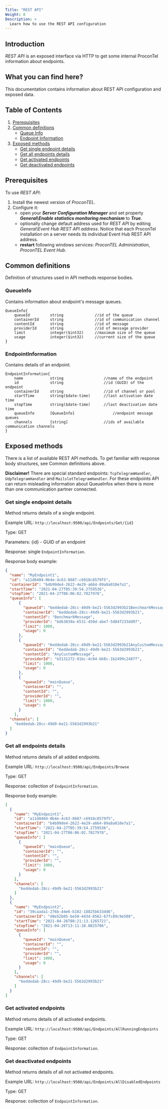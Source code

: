 ```yaml
---
Title: "REST API"
Weight: 8
Description: >
  Learn how to use the REST API configuration
---
```


## Introduction

_REST API_ is an exposed interface via HTTP to get some internal ProconTel information about endpoints.

## What you can find here?

This documentation contains information about REST API configuration and exposed data. 

## Table of Contents

1. [Prerequisites](#prerequisites)
2. [Common definitions](#common-definitions)
	* [Queue Info](#common-definitions-queueinfo)
	* [Endpoint Information](#common-definitions-endpointinformation)
3. [Exposed methods](#exposed-methods)
	* [Get single endpoint details](#api-method-endpoint-get)
	* [Get all endpoints details](#api-method-endpoints-browse)
	* [Get activated endpoints](#api-method-endpoints-allrunning)
	* [Get deactivated endpoints](#api-method-endpoints-alldisabled)

<div id='prerequisites'/>

## Prerequisites
To use _REST API_: 
1. Install the newest version of _ProconTEL_.
2. Configure it:
	* open your **_Server Configuration Manager_** and set property **_General\Enable statistics monitoring mechanism_** to **_True_**.  
	* optionally change default address used for _REST API_ by editing _General\Event Hub REST API address_. Notice that each ProconTel installation on a server needs its individual Event Hub REST API address.
	* **restart** following windows services: _ProconTEL Administration_, _ProconTEL Event Hub_.  

<div id='exposed-methods'/>

## Common definitions

<div id='common-definitions'/>

Definition of structures used in API methods response bodies.

<div id='common-definitions-queueinfo'/>


### QueueInfo
Contains information about endpoint's message queues.

```
QueueInfo{
	queueId         string				//id of the queue
	containerId     string				//id of communication channel
	contentId       string				//id of message
	providerId      string				//id of message provider
	limit           integer($int32)		//maximum size of the queue
	usage           integer($int32)		//current size of the queue
}
``` 

<div id='common-definitions-endpointinformation'/>

### EndpointInformation
Contains details of an endpoint.

```
EndpointInformation{
	name            string					//name of the endpoint
	id              string					//id (GUID) of the endpoint
	containerId     string					//id of channel or pool
	startTime       string($date-time)		//last activation date time
	stopTime        string($date-time)		//last deactivation date time
	queueInfo       [QueueInfo]					//endpoint message queues
	channels        [string]				//ids of available communication channels
}
```

<div id='exposed-methods'/>

## Exposed methods

There is a list of available REST API methods. 
To get familiar with response body structures, see Common definitions above.


**Disclaimer!**
There are special standard endpoints: `TcpTelegramHandler`, `UdpTelegramHandler` and `MailslotTelegramHandler`. 
For these endpoints API can return misleading information about QueueInfos when there is more than one communication partner connected.

<div id='api-method-endpoint-get'/>

### Get single endpoint details
Method returns details of a single endpoint.

Example URL: `http://localhost:9500/api/Endpoints/Get/{id}`

Type: GET

Parameters: {id} - GUID of an endpoint

Response: single `EndpointInformation`.

Response body example:
```json
{
  "name": "MyEndpoint1",
  "id": "a11d8404-0b4e-4c63-8687-c6918c8579f5",
  "containerId": "b4b99de4-2622-4e29-a664-09a8a010e7a1",
  "startTime": "2021-04-27T05:39:54.2759536",
  "stopTime": "2021-04-27T06:06:02.7027978",
  "queueInfo": [
      {
        "queueId": "6eddedab-28cc-49d9-be21-5563d2993b21BenchmarkMessagebdb3839a-6531-450d-abe7-5d84f233dd97",
        "containerId": "6eddedab-28cc-49d9-be21-5563d2993b21",
        "contentId": "BenchmarkMessage",
        "providerId": "bdb3839a-6531-450d-abe7-5d84f233dd97",
        "limit": 1000,
        "usage": 0
      },
      {
        "queueId": "6eddedab-28cc-49d9-be21-5563d2993b21AnyCustomMessageb3131272-91bc-4c04-bb8c-1b2499c2487f",
        "containerId": "6eddedab-28cc-49d9-be21-5563d2993b21",
        "contentId": "AnyCustomMessage",
        "providerId": "b3131272-91bc-4c04-bb8c-1b2499c2487f",
        "limit": 1000,
        "usage": 0
      },
      {
        "queueId": "mainQueue",
        "containerId": "",
        "contentId": "",
        "providerId": "",
        "limit": 1000,
        "usage": 0
      }
    ],
  "channels": [
    "6eddedab-28cc-49d9-be21-5563d2993b21"
  ]
}
```

<div id='api-method-endpoints-browse'/>

### Get all endpoints details
Method returns details of all added endpoints.

Example URL: `http://localhost:9500/api/Endpoints/Browse`

Type: GET

Response: collection of `EndpointInformation`.

Response body example:
```json
[
  {
    "name": "MyEndpoint1",
    "id": "a11d8404-0b4e-4c63-8687-c6918c8579f5",
    "containerId": "b4b99de4-2622-4e29-a664-09a8a010e7a1",
    "startTime": "2021-04-27T05:39:54.2759536",
    "stopTime": "2021-04-27T06:06:02.7027978",
    "queueInfo": [
      {
        "queueId": "mainQueue",
        "containerId": "",
        "contentId": "",
        "providerId": "",
        "limit": 1000,
        "usage": 0
      }
    ],
    "channels": [
      "6eddedab-28cc-49d9-be21-5563d2993b21"
    ]
  },
  {
    "name": "MyEndpoint2",
    "id": "39caada1-276b-44e6-b102-18825b633dd6",
    "containerId": "d8e52b05-be50-443d-8562-67fc89c9e508",
    "startTime": "2021-04-26T08:21:13.1265721",
    "stopTime": "2021-04-26T13:11:18.0825706",
    "queueInfo": [
      {
        "queueId": "mainQueue",
        "containerId": "",
        "contentId": "",
        "providerId": "",
        "limit": 1000,
        "usage": 0
      }
    ],
    "channels": [
      "6eddedab-28cc-49d9-be21-5563d2993b21"
    ]
  }
]
```

<div id='api-method-endpoints-allrunning'/>

### Get activated endpoints
Method returns details of all activated endpoints.

Example URL: `http://localhost:9500/api/Endpoints/AllRunningEndpoints`

Type: GET

Response: collection of `EndpointInformation`.

<div id='api-method-endpoints-alldisabled'/>

### Get deactivated endpoints
Method returns details of all not activated endpoints.

Example URL: `http://localhost:9500/api/Endpoints/AllDisabledEndpoints`

Type: GET

Response: collection of `EndpointInformation`.

